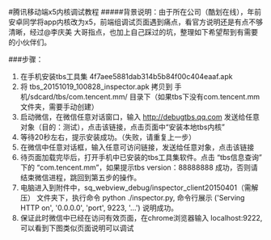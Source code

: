 #腾讯移动端x5内核调试教程
#####背景说明：由于所在公司（酷划在线），年前安卓同学将app内核改为x5，前端组调试页面遇到痛点，看官方说明还是有点不够清晰，经过@李庆美 大哥指点，也加上自己踩过的坑，整理如下希望帮到有需要的小伙伴们。

###步骤：
  1. 在手机安装tbs工具集 4f7aee5881dab314b5b84f00c404eaaf.apk
  2.  将 tbs_20151019_100828_inspector.apk 拷贝到 手机/sdcard/tbs/com.tencent.mm/   目录下（如果tbs下没有com.tencent.mm文件夹，需要手动创建）
  3.  启动微信，在微信任意对话窗口，输入 http://debugtbs.qq.com 发送给任意对象（目的：测试），点击该链接，点击页面中“安装本地tbs内核”
  4.  等待20秒左右，提示安装成功。（失败，请重复上一步）
  5.  在微信中任意对话框，输入任意可访问链接，发送给任意对象，点击该链接
  6.  待页面加载完毕后，打开手机中已安装的tbs工具集软件。点击  “tbs信息查询” 下的 “com.tencent.mm”，如果提示tbs version：88888888 成功，否则请结束微信进程，跳回到第五步的操作。
  7.  电脑进入到附件中，sq_webview_debug/inspector_client20150401（需解压） 文件夹下，执行命令 python ./inspector.py, 命令行展示 ('Serving HTTP on', '0.0.0.0', 'port', 9223, '…') 说明成功。
   8. 保证此时微信中已经在访问有效页面，在chrome浏览器输入 localhost:9222,可以看到下图类似页面说明可以调试
